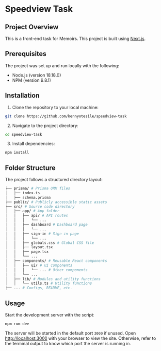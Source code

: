 # Speedview Task

## Project Overview

This is a front-end task for Memoirs. This project is built using [Next.js](https://nextjs.org/).

## Prerequisites

The project was set up and run locally with the following:

- Node.js (version 18.18.0)
- NPM (version 9.8.1)

## Installation

1. Clone the repository to your local machine:

```bash
git clone https://github.com/kennyotesile/speedview-task
```

2. Navigate to the project directory:

```bash
cd speedview-task
```

3. Install dependencies:

```bash
npm install
```

## Folder Structure

The project follows a structured directory layout:

```bash
├── prisma/ # Prisma ORM files
│   ├── index.ts
│   ├── schema.prisma
├── public/ # Publicly accessible static assets
├── src/ # Source code directory
│   ├── app/ # App folder
│   │   ├── api/ # API routes
│   │   │   └── ...
│   │   ├── dashboard # Dashboard page
│   │   │   └── ...
│   │   ├── sign-in # Sign in page
│   │   │   └── ...
│   │   ├── globals.css # Global CSS file
│   │   ├── layout.tsx
│   │   ├── page.tsx
│   │   └── ...
│   ├── components/ # Reusable React components
│   │   ├── ui/ # UI components
│   │   │   └── ... # Other components
│   │   └── ...
│   ├── lib/ # Modules and utility functions
│   │   └── utils.ts # Utility functions
├── ... # Configs, README, etc.
```

## Usage

Start the development server with the script:

```bash
npm run dev
```

The server will be started in the default port `3000` if unused. Open [http://localhost:3000](http://localhost:3000) with your browser to view the site. Otherwise, refer to the terminal output to know which port the server is running in.
